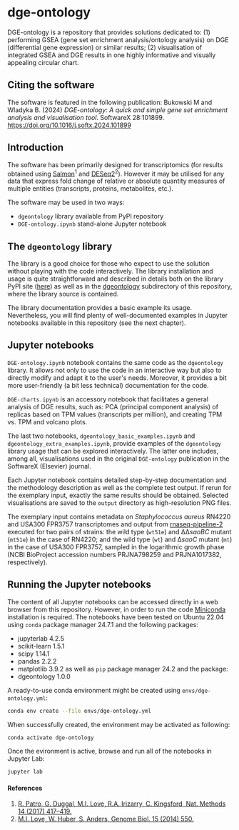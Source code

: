 # dge-ontology
DGE-ontology is a repository that provides solutions dedicated to: (1) performing
GSEA (gene set enrichment analysis/ontology analysis) on DGE (differential gene expression)
or similar results; (2) visualisation of integrated GSEA and DGE results in
one highly informative and visually appealing circular chart.

## Citing the software
The software is featured in the following publication:
Bukowski M and Wladyka B. (2024) _DGE-ontology: A quick and simple gene set enrichment analysis and visualisation tool_.
SoftwareX 28:101899. https://doi.org/10.1016/j.softx.2024.101899

## Introduction
The software has been primarily designed for transcriptomics (for results
obtained using [Salmon](https://doi.org/10.1186/s13059-014-0550-8)<sup>1</sup>
and [DESeq2](https://doi.org/10.1038/nmeth.4197)<sup>2</sup>). However it may be
utilised for any data that express fold change of relative or absolute quantity
measures of multiple entities (transcripts, proteins, metabolites, etc.).

The software may be used in two ways:
- `dgeontology` library available from PyPI repository
- `DGE-ontology.ipynb` stand-alone Jupyter notebook

## The `dgeontology` library
The library is a good choice for those who expect to use the solution without
playing with the code interactively. The library installation and usage is
quite straightforward and described in details both on the library PyPI site
([here](https://pypi.org/project/dgeontology)) as well as in the
[dgeontology](https://github.com/michalbukowski/dge-ontology/tree/main/dgeontology) subdirectory
of this repository, where the library source is contained.

The library documentation provides a basic example its usage. Nevertheless, you
will find plenty of well-documented examples in Jupyter notebooks available in this
repository (see the next chapter).

## Jupyter notebooks
`DGE-ontology.ipynb` notebook contains the same code as the `dgeontology` library.
It allows not only to use the code in an interactive way but also to directly
modify and adapt it to the user&apos;s needs. Moreover, it provides a bit more
user-friendly (a bit less technical) documentation for the code.

`DGE-charts.ipynb` is an accessory notebook that facilitates a general analysis of
DGE results, such as: PCA (principal component analysis) of replicas based on
TPM values (transcripts per million), and creating TPM vs. TPM and volcano plots.

The last two notebooks, `dgeontology_basic_examples.ipynb` and `dgeontology_extra_examples.ipynb`,
provide examples of the `dgeontology` library usage that can be explored
interactively. The latter one includes, among all, visualisations used in the original
`DGE-ontology` publication in the SoftwareX (Elsevier) journal.

Each Jupyter notebook contains detailed step-by-step documentation and the methodology
description as well as the complete test output. If rerun for the exemplary input, exactly
the same results should be obtained. Selected visualisations are saved to the `output`
directory as high-resolution PNG files.

The exemplary input contains metadata on _Staphylococcus aureus_ RN4220 and USA300 FPR3757
transcriptomes and output from [rnaseq-pipeline-2](https://github.com/michalbukowski/rnaseq-pipeline-2)
executed for two pairs of strains: the wild type (`wt51e`) and &Delta;&Delta;_saoBC_ mutant (`mt51e`)
in the case of RN4220; and the wild type (`wt`) and &Delta;_saoC_ mutant (`mt`)
in the case of USA300 FPR3757, sampled in the logarithmic growth phase
(NCBI BioProject accession numbers PRJNA798259 and PRJNA1017382, respectively).

## Running the Jupyter notebooks
The content of all Jupyter notebooks can be accessed directly in a web browser from
this repository. However, in order to run the code
[Miniconda](https://docs.anaconda.com/free/miniconda/miniconda-other-installer-links/#linux-installers)
installation is required. The notebooks have been tested on Ubuntu 22.04 using
`conda` package manager 24.7.1 and the following packages:
 - jupyterlab 4.2.5
 - scikit-learn 1.5.1
 - scipy 1.14.1
 - pandas 2.2.2
 - matplotlib 3.9.2
as well as `pip` package manager 24.2 and the package:
 - dgeontology 1.0.0

A ready-to-use conda environment might be created using `envs/dge-ontology.yml`:
```bash
conda env create --file envs/dge-ontology.yml
```
When successfully created, the environment may be activated as following:
```bash
conda activate dge-ontology
```
Once the evironment is active, browse and run all of the notebooks in Jupyter Lab:
```bash
jupyter lab
```

#### References
1. [R. Patro, G. Duggal, M.I. Love, R.A. Irizarry, C. Kingsford, Nat. Methods 14 (2017) 417–419.](https://doi.org/10.1186/s13059-014-0550-8)<br>
2. [M.I. Love, W. Huber, S. Anders, Genome Biol. 15 (2014) 550.](https://doi.org/10.1038/nmeth.4197)
